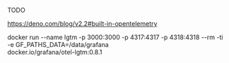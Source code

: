 TODO
 
https://deno.com/blog/v2.2#built-in-opentelemetry

docker run --name lgtm -p 3000:3000 -p 4317:4317 -p 4318:4318 --rm -ti \
    -e GF_PATHS_DATA=/data/grafana \
    docker.io/grafana/otel-lgtm:0.8.1